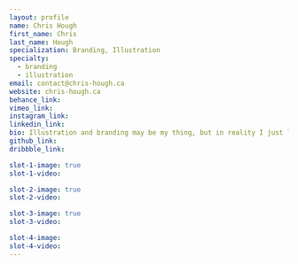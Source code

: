 ```yaml
---
layout: profile
name: Chris Hough
first_name: Chris
last_name: Hough
specialization: Branding, Illustration
specialty:
  - branding
  - illustration
email: contact@chris-hough.ca
website: chris-hough.ca
behance_link:
vimeo_link:
instagram_link:
linkedin_link:
bio: Illustration and branding may be my thing, but in reality I just love a good challenge.
github_link:
dribbble_link:

slot-1-image: true
slot-1-video:

slot-2-image: true
slot-2-video:

slot-3-image: true
slot-3-video:

slot-4-image:
slot-4-video:
---
```

